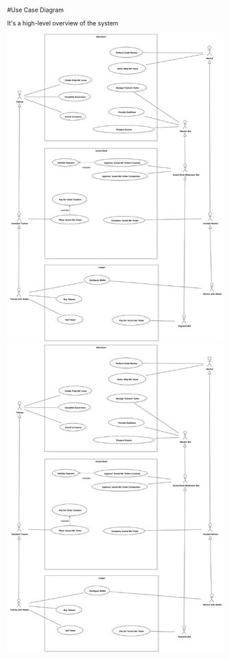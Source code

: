 #Use Case Diagram

It's a high-level overview of the system

![Alt text](./use-case-diagram.svg)
<img src="./use-case-diagram.svg">
